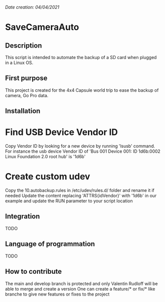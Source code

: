 *Date creation: 04/04/2021*

# SaveCameraAuto

## Description
This script is intended to automate the backup of a SD card when plugged in a Linux OS.

## First purpose
This project is created for the 4x4 Capsule world trip to ease the backup of camera, Go Pro data.

## Installation
# Find USB Device Vendor ID
Copy Vendor ID by looking for a new device by running 'lsusb' command.
For instance the usb device Vendor ID of 'Bus 001 Device 001: ID 1d6b:0002 Linux Foundation 2.0 root hub' is '1d6b'

# Create custom udev
Copy the 10.autobackup.rules in /etc/udev/rules.d/ folder and rename it if needed
Update the content replacing 'ATTRS{idVendor}' with '1d6b' in our example and update the RUN parameter to your script location

## Integration
TODO

## Language of programmation
TODO

## How to contribute
The main and develop branch is protected and only Valentin Rudloff will be able to merge and create a version
One can create a feature/* or fix/* like branche to give new features or fixes to the project 
